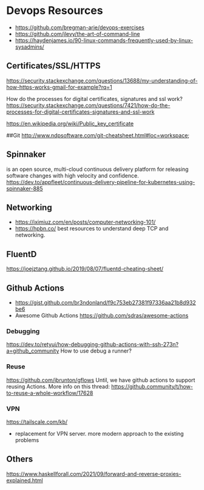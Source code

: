 # Devops Resources
+ https://github.com/bregman-arie/devops-exercises
+ https://github.com/jlevy/the-art-of-command-line
+ https://haydenjames.io/90-linux-commands-frequently-used-by-linux-sysadmins/

## Certificates/SSL/HTTPS
https://security.stackexchange.com/questions/13688/my-understanding-of-how-https-works-gmail-for-example?rq=1

How do the processes for digital certificates, signatures and ssl work?
https://security.stackexchange.com/questions/7421/how-do-the-processes-for-digital-certificates-signatures-and-ssl-work

https://en.wikipedia.org/wiki/Public_key_certificate

##Git
http://www.ndpsoftware.com/git-cheatsheet.html#loc=workspace;

## Spinnaker 
is an open source, multi-cloud continuous delivery platform for releasing software changes with high velocity and confidence.
https://dev.to/appfleet/continuous-delivery-pipeline-for-kubernetes-using-spinnaker-885

## Networking
+ https://iximiuz.com/en/posts/computer-networking-101/
+ https://hpbn.co/ best resources to understand deep TCP and networking. 

## FluentD
https://joejztang.github.io/2019/08/07/fluentd-cheating-sheet/

## Github Actions
+ https://gist.github.com/br3ndonland/f9c753eb27381f97336aa21b8d932be6
+ Awesome Github Actions https://github.com/sdras/awesome-actions
### Debugging
https://dev.to/retyui/how-debugging-github-actions-with-ssh-273n?a=github_community
How to use debug a runner?

### Reuse
https://github.com/jbrunton/gflows
Until, we have github actions to support reusing Actions.
More info on this thread: https://github.community/t/how-to-reuse-a-whole-workflow/17628

### VPN
https://tailscale.com/kb/
+ replacement for VPN server. more modern approach to the existing problems

## Others
https://www.haskellforall.com/2021/09/forward-and-reverse-proxies-explained.html
